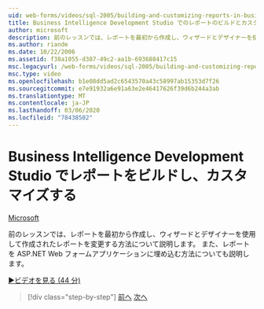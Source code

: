 ```yaml
---
uid: web-forms/videos/sql-2005/building-and-customizing-reports-in-business-intelligence-development-studio
title: Business Intelligence Development Studio でのレポートのビルドとカスタマイズ |Microsoft Docs
author: microsoft
description: 前のレッスンでは、レポートを最初から作成し、ウィザードとデザイナーを使用して作成されたレポートを変更する方法について説明します。 ...
ms.author: riande
ms.date: 10/22/2006
ms.assetid: f38a1055-d387-49c2-aa1b-693688417c15
msc.legacyurl: /web-forms/videos/sql-2005/building-and-customizing-reports-in-business-intelligence-development-studio
msc.type: video
ms.openlocfilehash: b1e08dd5ad2c6543570a43c58997ab15353d7f26
ms.sourcegitcommit: e7e91932a6e91a63e2e46417626f39d6b244a3ab
ms.translationtype: MT
ms.contentlocale: ja-JP
ms.lasthandoff: 03/06/2020
ms.locfileid: "78438502"
---
```

# <a name="building-and-customizing-reports-in-business-intelligence-development-studio"></a>Business Intelligence Development Studio でレポートをビルドし、カスタマイズする

[Microsoft](https://github.com/microsoft)

前のレッスンでは、レポートを最初から作成し、ウィザードとデザイナーを使用して作成されたレポートを変更する方法について説明します。 また、レポートを ASP.NET Web フォームアプリケーションに埋め込む方法についても説明します。

[&#9654;ビデオを見る (44 分)](https://channel9.msdn.com/Blogs/ASP-NET-Site-Videos/building-and-customizing-reports-in-business-intelligence-development-studio)

> [!div class="step-by-step"]
> [前へ](getting-started-with-reporting-services.md)
> [次へ](creating-and-using-stored-procedures.md)
